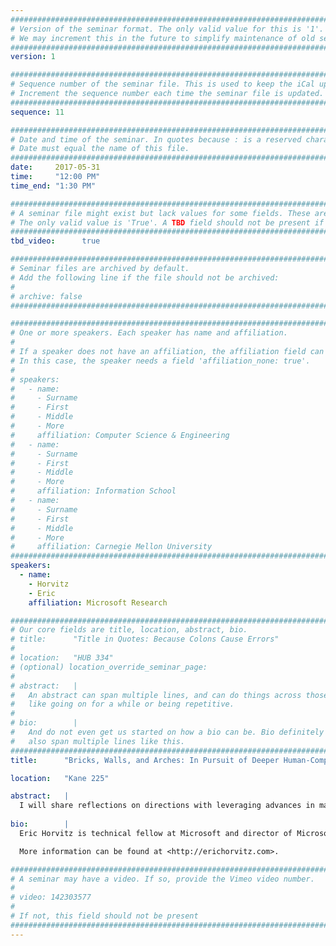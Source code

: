 ```yaml
---
################################################################################
# Version of the seminar format. The only valid value for this is '1'. 
# We may increment this in the future to simplify maintenance of old seminars.
################################################################################
version: 1

################################################################################
# Sequence number of the seminar file. This is used to keep the iCal up to date.
# Increment the sequence number each time the seminar file is updated.
################################################################################
sequence: 11

################################################################################
# Date and time of the seminar. In quotes because : is a reserved character.
# Date must equal the name of this file.
################################################################################
date:     2017-05-31
time:     "12:00 PM"
time_end: "1:30 PM"

################################################################################
# A seminar file might exist but lack values for some fields. These are 'TBD'. 
# The only valid value is 'True'. A TBD field should not be present if 'False'.
################################################################################
tbd_video:      true

################################################################################
# Seminar files are archived by default.
# Add the following line if the file should not be archived:
#
# archive: false
################################################################################

################################################################################
# One or more speakers. Each speaker has name and affiliation.
#
# If a speaker does not have an affiliation, the affiliation field can be removed.
# In this case, the speaker needs a field 'affiliation_none: true'.
#
# speakers:
#   - name: 
#     - Surname
#     - First
#     - Middle
#     - More
#     affiliation: Computer Science & Engineering 
#   - name: 
#     - Surname
#     - First
#     - Middle
#     - More
#     affiliation: Information School 
#   - name: 
#     - Surname
#     - First
#     - Middle
#     - More
#     affiliation: Carnegie Mellon University 
################################################################################
speakers:
  - name:
    - Horvitz
    - Eric
    affiliation: Microsoft Research

################################################################################
# Our core fields are title, location, abstract, bio.
# title:      "Title in Quotes: Because Colons Cause Errors"
# 
# location:   "HUB 334"
# (optional) location_override_seminar_page:
#
# abstract:   |
#   An abstract can span multiple lines, and can do things across those lines,
#   like going on for a while or being repetitive.
# 
# bio:        |
#   And do not even get us started on how a bio can be. Bio definitely can
#   also span multiple lines like this.
################################################################################
title:      "Bricks, Walls, and Arches: In Pursuit of Deeper Human-Computer Symbioses"

location:   "Kane 225"

abstract:   |
  I will share reflections on directions with leveraging advances in machine intelligence to develop systems that enable new forms of competent and fluid human-computer collaboration. I will describe key building blocks and larger architectures that harness machine perception, learning, and inference. Then, I will describe the composition of integrative solutions that draw upon multiple competencies and that operate over extended periods of time.  Explorations of such integrative machine intelligence frame research on the coordination of multiple components for sensing and reasoning to create higher-level abstractions, functionalities, and architectures in support of human-computer collaboration and deeper symbioses. 
  
bio:        |
  Eric Horvitz is technical fellow at Microsoft and director of Microsoft Research Labs. His research contributions span theoretical and practical challenges with computing systems that learn from data and that can perceive, reason, and plan. His efforts have helped to bring multiple systems and services into the world, including innovations in transportation, healthcare, aerospace, ecommerce, online services, and operating systems. He has been elected fellow of the National Academy of Engineering (NAE), the Association for the Advancement of AI (AAAI), and the American Academy of Arts and Sciences and he was inducted into the CHI Academy. He received the Feigenbaum Prize and the Allen Newell Award for contributions in AI.  He has served as president of AAAI, chair of the AAAS Section on Computing, and on advisory committees for the National Institutes of Health, the National Science Foundation, the Computer Science and Telecommunications Board (CSTB), DARPA, and the President’s Council of Advisors on Science and Technology. He received his PhD and MD degrees from Stanford University.

  More information can be found at <http://erichorvitz.com>.

################################################################################
# A seminar may have a video. If so, provide the Vimeo video number.
#
# video: 142303577
#
# If not, this field should not be present 
################################################################################
---
```

